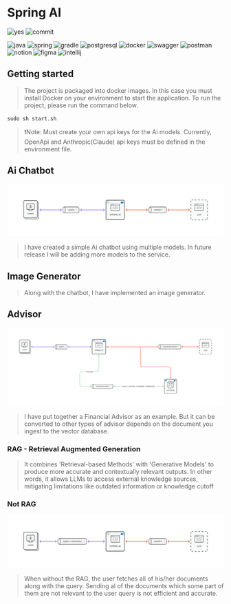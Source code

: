 # Spring AI

![yes](https://img.shields.io/badge/Maintained%3F-yes-green.svg)
![commit](https://img.shields.io/github/commits-since/yhdchoi/fiorano/1.0.svg)

![java](https://img.shields.io/badge/Java-ED8B00?style=for-the-badge&logo=openjdk&logoColor=white)
![spring](https://img.shields.io/badge/Spring-6DB33F?style=for-the-badge&logo=spring&logoColor=white)
![gradle](https://img.shields.io/badge/Gradle-02303A.svg?style=for-the-badge&logo=Gradle&logoColor=white)
![postgresql](https://img.shields.io/badge/PostgreSQL-316192?style=for-the-badge&logo=postgresql&logoColor=white)
![docker](https://img.shields.io/badge/docker-%230db7ed.svg?style=for-the-badge&logo=docker&logoColor=white)
![swagger](https://img.shields.io/badge/-Swagger-%23Clojure?style=for-the-badge&logo=swagger&logoColor=white)
![postman](https://img.shields.io/badge/Postman-FF6C37?style=for-the-badge&logo=postman&logoColor=white)
![notion](https://img.shields.io/badge/Notion-%23000000.svg?style=for-the-badge&logo=notion&logoColor=white)
![figma](https://img.shields.io/badge/Figma-F24E1E?style=for-the-badge&logo=figma&logoColor=white)
![intellij](https://img.shields.io/badge/IntelliJ_IDEA-000000.svg?style=for-the-badge&logo=intellij-idea&logoColor=white)

## Getting started

> The project is packaged into docker images.
> In this case you must install Docker on your environment to start the application.
> To run the project, please run the command below.

```shell
sudo sh start.sh
```

> ❗️Note: Must create your own api keys for the Ai models.
> Currently, OpenApi and Anthropic(Claude) api keys must be defined in the environment file.

## Ai Chatbot

![chatbot](./readme/image/chat-generator-diagram.png)

> I have created a simple Ai chatbot using multiple models.
> In future release I will be adding more models to the service.

## Image Generator

> Along with the chatbot, I have implemented an image generator.

## Advisor

![advisor](./readme/image/advisor-diagram.png)

> I have put together a Financial Advisor as an example. 
> But it can be converted to other types of advisor depends on the document you ingest to the vector database. 

### RAG - Retrieval Augmented Generation

> It combines 'Retrieval-based Methods' with 'Generative Models' to produce more accurate and contextually relevant
> outputs.
> In other words, it allows LLMs to access external knowledge sources, mitigating limitations like outdated information
> or knowledge cutoff

### Not RAG

![not_rag](./readme/image/not-rag-diagram.png)

> When without the RAG, the user fetches all of his/her documents along with the query.
> Sending al of the documents which some part of them are not relevant to the user query is not efficient and accurate.
